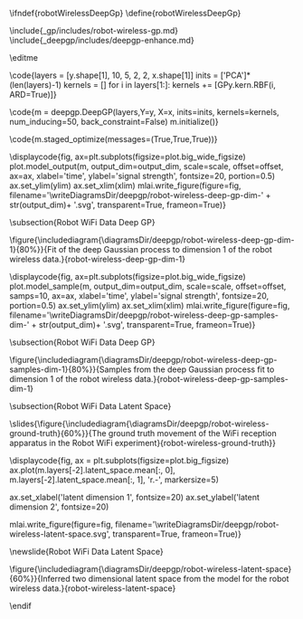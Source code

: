 \ifndef{robotWirelessDeepGp}
\define{robotWirelessDeepGp}

\include{_gp/includes/robot-wireless-gp.md}
\include{_deepgp/includes/deepgp-enhance.md}

\editme

\code{layers = [y.shape[1], 10, 5, 2, 2, x.shape[1]]
inits = ['PCA']*(len(layers)-1)
kernels = []
for i in layers[1:]:
    kernels += [GPy.kern.RBF(i, ARD=True)]}
	
\code{m = deepgp.DeepGP(layers,Y=y, X=x, inits=inits, 
                  kernels=kernels,
                  num_inducing=50, back_constraint=False)
m.initialize()}

\code{m.staged_optimize(messages=(True,True,True))}

\displaycode{fig, ax=plt.subplots(figsize=plot.big_wide_figsize)
plot.model_output(m, output_dim=output_dim, scale=scale, offset=offset, ax=ax, 
                  xlabel='time', ylabel='signal strength', fontsize=20, portion=0.5)
ax.set_ylim(ylim)
ax.set_xlim(xlim)
mlai.write_figure(figure=fig, filename='\writeDiagramsDir/deepgp/robot-wireless-deep-gp-dim-' + str(output_dim)+ '.svg', 
                  transparent=True, frameon=True)}
				  
\subsection{Robot WiFi Data Deep GP}

\figure{\includediagram{\diagramsDir/deepgp/robot-wireless-deep-gp-dim-1}{80%}}{Fit of the deep Gaussian process to dimension 1 of the robot wireless data.}{robot-wireless-deep-gp-dim-1}

\displaycode{fig, ax=plt.subplots(figsize=plot.big_wide_figsize)
plot.model_sample(m, output_dim=output_dim, scale=scale, offset=offset, samps=10, ax=ax,
                  xlabel='time', ylabel='signal strength', fontsize=20, portion=0.5)
ax.set_ylim(ylim)
ax.set_xlim(xlim)
mlai.write_figure(figure=fig, filename='\writeDiagramsDir/deepgp/robot-wireless-deep-gp-samples-dim-' + str(output_dim)+ '.svg', 
                  transparent=True, frameon=True)}

\subsection{Robot WiFi Data Deep GP}

\figure{\includediagram{\diagramsDir/deepgp/robot-wireless-deep-gp-samples-dim-1}{80%}}{Samples from the deep Gaussian process fit to dimension 1 of the robot wireless data.}{robot-wireless-deep-gp-samples-dim-1}


\subsection{Robot WiFi Data Latent Space}

\slides{\figure{\includediagram{\diagramsDir/deepgp/robot-wireless-ground-truth}{60%}}{The ground truth movement of the WiFi reception apparatus in the Robot WiFi experiment}{robot-wireless-ground-truth}}


\displaycode{fig, ax = plt.subplots(figsize=plot.big_figsize)
ax.plot(m.layers[-2].latent_space.mean[:, 0], 
        m.layers[-2].latent_space.mean[:, 1], 
        'r.-', markersize=5)

ax.set_xlabel('latent dimension 1', fontsize=20)
ax.set_ylabel('latent dimension 2', fontsize=20)

mlai.write_figure(figure=fig, filename='\writeDiagramsDir/deepgp/robot-wireless-latent-space.svg', 
            transparent=True, frameon=True)}

\newslide{Robot WiFi Data Latent Space}

\figure{\includediagram{\diagramsDir/deepgp/robot-wireless-latent-space}{60%}}{Inferred two dimensional latent space from the model for the robot wireless data.}{robot-wireless-latent-space}


\endif
